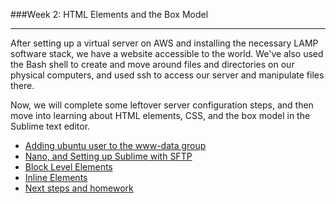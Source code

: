 ###Week 2: HTML Elements and the Box Model

-----

After setting up a virtual server on AWS and installing the necessary LAMP software stack, we have a website accessible to the world. We've also used the Bash shell to create and move around files and directories on our physical computers, and used ssh to access our server and manipulate files there. 

Now, we will complete some leftover server configuration steps, and then move into learning about HTML elements, CSS, and the box model in the Sublime text editor.

- [Adding ubuntu user to the www-data group](www-data.md)
- [Nano, and Setting up Sublime with SFTP](sublime.md)
- [Block Level Elements](block.md)
- [Inline Elements](inline.md)
- [Next steps and homework](homework.md)
